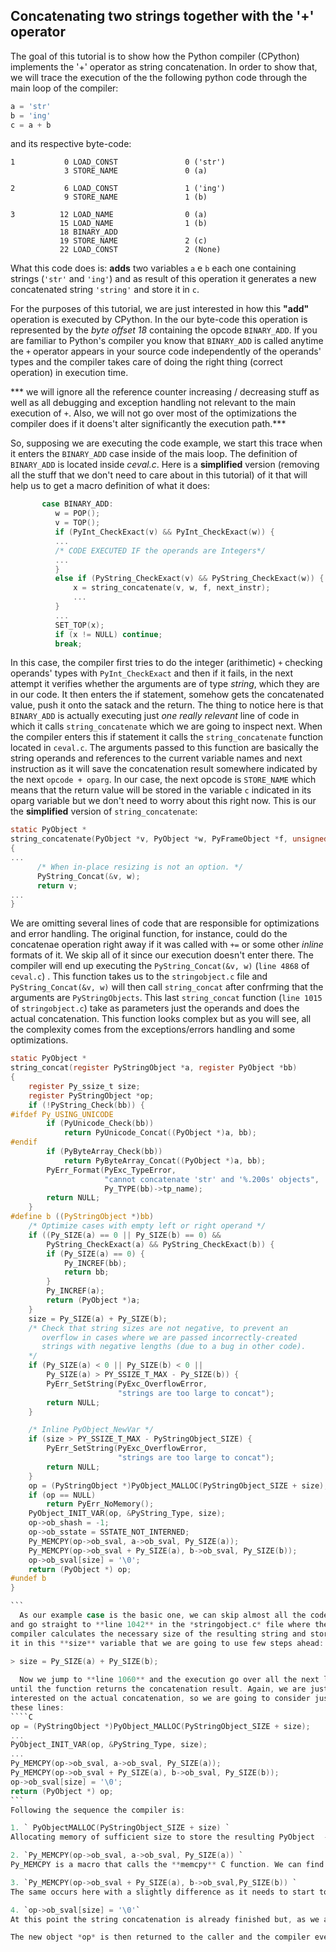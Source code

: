 ## Concatenating two strings together with the '+' operator

  The goal of this tutorial is to show how the Python compiler (CPython) implements the '+' operator as string concatenation. In order to show that, we will trace the execution of the the following python code through the main loop of the compiler:
```python
a = 'str'
b = 'ing'
c = a + b
```
and its respective byte-code:
```
1           0 LOAD_CONST               0 ('str')
            3 STORE_NAME               0 (a)

2           6 LOAD_CONST               1 ('ing')
            9 STORE_NAME               1 (b)

3          12 LOAD_NAME                0 (a)
           15 LOAD_NAME                1 (b)
           18 BINARY_ADD          
           19 STORE_NAME               2 (c)
           22 LOAD_CONST               2 (None)
```
What this code does is: **adds** two variables `a` e `b` each one containing strings (`'str'` and `'ing'`) and as result of this operation it generates a new concatenated string `'string'` and store it in `c`.

For the purposes of this tutorial, we are just interested in how this **"add"** operation is executed by CPython. In the our byte-code this operation is represented by the *byte offset 18* containing the opcode `BINARY_ADD`. If you are familiar to Python's compiler you know that `BINARY_ADD` is called anytime the `+` operator appears in your source code independently of the operands' types and the compiler takes care of doing the right thing (correct operation) in execution time.  

*** we will ignore all the reference counter increasing / decreasing stuff as well as all debugging and exception handling not relevant to the main execution of `+`. Also, we will not go over most of the optimizations the compiler does if it doens't alter significantly the execution path.***

  So, supposing we are executing the code example, we start this trace when it enters the `BINARY_ADD` case inside of the mais loop. The definition of `BINARY_ADD` is located inside *ceval.c*. Here is a **simplified** version (removing all the stuff that we don't need to care about in this tutorial) of it that will help us to get a macro definition of what it does:
```C
       case BINARY_ADD:
          w = POP();
          v = TOP();
          if (PyInt_CheckExact(v) && PyInt_CheckExact(w)) {
          ...
          /* CODE EXECUTED IF the operands are Integers*/
          ...
          }
          else if (PyString_CheckExact(v) && PyString_CheckExact(w)) {
              x = string_concatenate(v, w, f, next_instr);
              ...
          }
          ...
          SET_TOP(x);
          if (x != NULL) continue;
          break;
  ```
In this case, the compiler first tries to do the integer (arithimetic) `+` checking operands' types  with `PyInt_CheckExact` and then if it fails, in the next attempt it verifies whether the arguments are of type *string*, which they are in our code. It then enters the if statement, somehow gets the concatenated value, push it onto the satack and the return.
The thing to notice here is that `BINARY_ADD` is actually executing just *one really relevant* line of code in which it calls `string_concatenate` which we are going to inspect next. 
When the compiler enters this if statement it calls the `string_concatenate` function located in `ceval.c`. The arguments passed to this function are basically the string operands and references to the current variable names and next instruction as it will save the concatenation result somewhere indicated by the next `opcode + oparg`. In our case, the next opcode is `STORE_NAME` which means that the return value will be stored in the variable `c` indicated in its oparg variable but we don't need to worry about this right now.
This is our the **simplified** version of `string_concatenate`:
```C
static PyObject *
string_concatenate(PyObject *v, PyObject *w, PyFrameObject *f, unsigned char *next_instr)
{
...
      /* When in-place resizing is not an option. */
      PyString_Concat(&v, w);
      return v;
...
}
```
We are omitting several lines of code that are responsible for optimizations and error handling. The original function, for instance, could do the concatenae operation right away if it was called with `+=` or some other *inline* formats of it. We skip all of it since our execution doesn't enter there. The compiler will end up executing the `PyString_Concat(&v, w)` (`line 4868` of `ceval.c`) . This function takes us to the `stringobject.c` file and `PyString_Concat(&v, w)` will then call `string_concat` after confrming that the arguments are  `PyStringObjects`. This last  `string_concat` function (`line 1015` of `stringobject.c`) take as parameters just the operands and does the actual concatenation. This function looks complex but as you will see, all the complexity comes from the exceptions/errors handling and some optimizations.
  
````C
static PyObject *
string_concat(register PyStringObject *a, register PyObject *bb)
{
    register Py_ssize_t size;
    register PyStringObject *op;
    if (!PyString_Check(bb)) {
#ifdef Py_USING_UNICODE
        if (PyUnicode_Check(bb))
            return PyUnicode_Concat((PyObject *)a, bb);
#endif
        if (PyByteArray_Check(bb))
            return PyByteArray_Concat((PyObject *)a, bb);
        PyErr_Format(PyExc_TypeError,
                     "cannot concatenate 'str' and '%.200s' objects",
                     Py_TYPE(bb)->tp_name);
        return NULL;
    }
#define b ((PyStringObject *)bb)
    /* Optimize cases with empty left or right operand */
    if ((Py_SIZE(a) == 0 || Py_SIZE(b) == 0) &&
        PyString_CheckExact(a) && PyString_CheckExact(b)) {
        if (Py_SIZE(a) == 0) {
            Py_INCREF(bb);
            return bb;
        }
        Py_INCREF(a);
        return (PyObject *)a;
    }
    size = Py_SIZE(a) + Py_SIZE(b);
    /* Check that string sizes are not negative, to prevent an
       overflow in cases where we are passed incorrectly-created
       strings with negative lengths (due to a bug in other code).
    */
    if (Py_SIZE(a) < 0 || Py_SIZE(b) < 0 ||
        Py_SIZE(a) > PY_SSIZE_T_MAX - Py_SIZE(b)) {
        PyErr_SetString(PyExc_OverflowError,
                        "strings are too large to concat");
        return NULL;
    }

    /* Inline PyObject_NewVar */
    if (size > PY_SSIZE_T_MAX - PyStringObject_SIZE) {
        PyErr_SetString(PyExc_OverflowError,
                        "strings are too large to concat");
        return NULL;
    }
    op = (PyStringObject *)PyObject_MALLOC(PyStringObject_SIZE + size);
    if (op == NULL)
        return PyErr_NoMemory();
    PyObject_INIT_VAR(op, &PyString_Type, size);
    op->ob_shash = -1;
    op->ob_sstate = SSTATE_NOT_INTERNED;
    Py_MEMCPY(op->ob_sval, a->ob_sval, Py_SIZE(a));
    Py_MEMCPY(op->ob_sval + Py_SIZE(a), b->ob_sval, Py_SIZE(b));
    op->ob_sval[size] = '\0';
    return (PyObject *) op;
#undef b
}

```
  As our example case is the basic one, we can skip almost all the code
and go straight to **line 1042** in the *stringobject.c* file where the 
compiler calculates the necessary size of the resulting string and store
it in this **size** variable that we are going to use few steps ahead:

> size = Py_SIZE(a) + Py_SIZE(b);
  
  Now we jump to **line 1060** and the execution go over all the next lines
until the function returns the concatenation result. Again, we are just 
interested on the actual concatenation, so we are going to consider just 
these lines:
````C
op = (PyStringObject *)PyObject_MALLOC(PyStringObject_SIZE + size);
...
PyObject_INIT_VAR(op, &PyString_Type, size);
...
Py_MEMCPY(op->ob_sval, a->ob_sval, Py_SIZE(a));
Py_MEMCPY(op->ob_sval + Py_SIZE(a), b->ob_sval, Py_SIZE(b));
op->ob_sval[size] = '\0';
return (PyObject *) op;
```
Following the sequence the compiler is:

1. ` PyObjectMALLOC(PyStringObject_SIZE + size) `
Allocating memory of sufficient size to store the resulting PyObject  - standard PyString size (header)  + calculated **size** of the two strings. This memory is allocated to **op** which in turn will be the resulting string.

2. `Py_MEMCPY(op->ob_sval, a->ob_sval, Py_SIZE(a)) `
Py_MEMCPY is a macro that calls the **memcpy** C function. We can find its definition in the *pyport.h* file to see what the arguments are: **Py_MEMCPY(target,source,length)**. So, this line is basically saying that it will copy Py_SIZE(a) characters from the value of **a** (which is the actual C string inside the *sval* field of the object) to the new object's *sval*.

3. `Py_MEMCPY(op->ob_sval + Py_SIZE(a), b->ob_sval,Py_SIZE(b)) `
The same occurs here with a slightly difference as it needs to start to copy the characters from **b** to *op->sval* starting after the last character already copied on the previous step, i.e., it starts copyting to the offset *op->sval + Py_Size(a)* and copy *Py_SIZE(b)* bytes to the new object.

4. `op->ob_sval[size] = '\0'`
At this point the string concatenation is already finished but, as we all know, in the end it's all C under the hood so we need to follow the C convention and put the `'\0'` character to indicate that the string ends here so the C string value can be used by the compiler as a regular string.

The new object *op* is then returned to the caller and the compiler eventually gets back to ceval.c returning the new string and storing it in **c** as indicated in our python source code.
